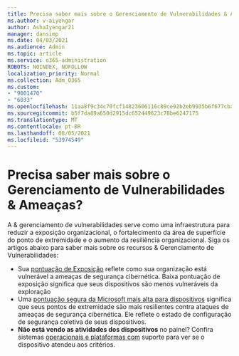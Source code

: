 ```yaml
---
title: Precisa saber mais sobre o Gerenciamento de Vulnerabilidades & Ameaças?
ms.author: v-aiyengar
author: AshaIyengar21
manager: dansimp
ms.date: 04/03/2021
ms.audience: Admin
ms.topic: article
ms.service: o365-administration
ROBOTS: NOINDEX, NOFOLLOW
localization_priority: Normal
ms.collection: Adm_O365
ms.custom:
- "9001470"
- "6033"
ms.openlocfilehash: 11aa8f9c34c70fcf14823606116c89ce92b2eb9935b6f677cba00529ded22648
ms.sourcegitcommit: b5f7da89a650d2915dc652449623c78be6247175
ms.translationtype: MT
ms.contentlocale: pt-BR
ms.lasthandoff: 08/05/2021
ms.locfileid: "53974549"
---
```

# <a name="need-to-know-more-on-threat--vulnerability-management"></a>Precisa saber mais sobre o Gerenciamento de Vulnerabilidades & Ameaças?

A & gerenciamento de vulnerabilidades serve como uma infraestrutura para reduzir a exposição organizacional, o fortalecimento da área de superfície do ponto de extremidade e o aumento da resiliência organizacional. Siga os artigos abaixo para saber mais sobre os recursos & Gerenciamento de Vulnerabilidades:

- Sua [pontuação de Exposição](https://docs.microsoft.com/windows/security/threat-protection/microsoft-defender-atp/tvm-exposure-score) reflete como sua organização está vulnerável a ameaças de segurança cibernética. Baixa pontuação de exposição significa que seus dispositivos são menos vulneráveis da exploração
- Uma [pontuação segura da Microsoft mais alta para dispositivos](https://docs.microsoft.com/windows/security/threat-protection/microsoft-defender-atp/tvm-microsoft-secure-score-devices) significa que seus pontos de extremidade são mais resilientes contra ataques de ameaças de segurança cibernética. Ele reflete o estado de configuração de segurança coletiva de seus dispositivos.
- **Não está vendo as atividades dos dispositivos** no painel? Confira sistemas [operacionais e plataformas com](https://docs.microsoft.com/windows/security/threat-protection/microsoft-defender-atp/tvm-supported-os) suporte para ver se o dispositivo atendeu aos critérios.
